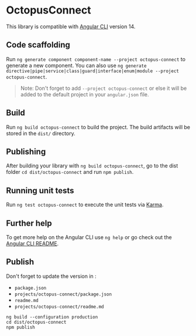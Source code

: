 # OctopusConnect

This library is compatible with [Angular CLI](https://github.com/angular/angular-cli) version 14.

## Code scaffolding

Run `ng generate component component-name --project octopus-connect` to generate a new component. You can also use `ng generate directive|pipe|service|class|guard|interface|enum|module --project octopus-connect`.
> Note: Don't forget to add `--project octopus-connect` or else it will be added to the default project in your `angular.json` file. 

## Build

Run `ng build octopus-connect` to build the project. The build artifacts will be stored in the `dist/` directory.

## Publishing

After building your library with `ng build octopus-connect`, go to the dist folder `cd dist/octopus-connect` and run `npm publish`.

## Running unit tests

Run `ng test octopus-connect` to execute the unit tests via [Karma](https://karma-runner.github.io).

## Further help

To get more help on the Angular CLI use `ng help` or go check out the [Angular CLI README](https://github.com/angular/angular-cli/blob/master/README.md).

## Publish
Don't forget to update the version in :
- `package.json`
- `projects/octopus-connect/package.json`
- `readme.md`
- `projects/octopus-connect/readme.md`

```
ng build --configuration production
cd dist/octopus-connect
npm publish
```  
